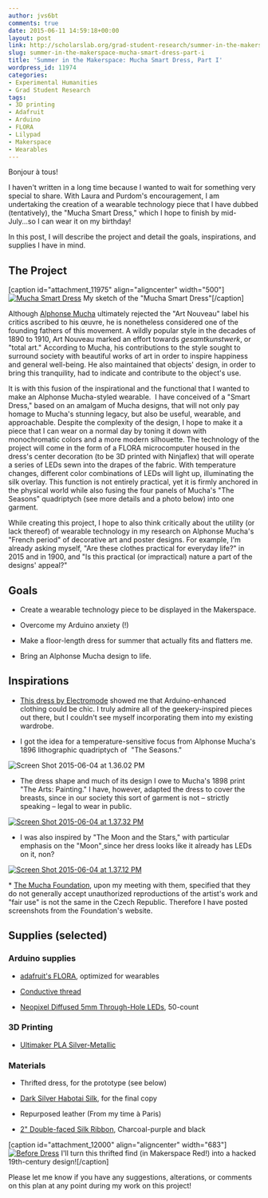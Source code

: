 ```yaml
---
author: jvs6bt
comments: true
date: 2015-06-11 14:59:18+00:00
layout: post
link: http://scholarslab.org/grad-student-research/summer-in-the-makerspace-mucha-smart-dress-part-i/
slug: summer-in-the-makerspace-mucha-smart-dress-part-i
title: 'Summer in the Makerspace: Mucha Smart Dress, Part I'
wordpress_id: 11974
categories:
- Experimental Humanities
- Grad Student Research
tags:
- 3D printing
- Adafruit
- Arduino
- FLORA
- Lilypad
- Makerspace
- Wearables
---
```


Bonjour à tous!


I haven't written in a long time because I wanted to wait for something very special to share. With Laura and Purdom's encouragement, I am undertaking the creation of a wearable technology piece that I have dubbed (tentatively), the "Mucha Smart Dress," which I hope to finish by mid-July...so I can wear it on my birthday!

In this post, I will describe the project and detail the goals, inspirations, and supplies I have in mind.


## The Project


[caption id="attachment_11975" align="aligncenter" width="500"][![Mucha Smart Dress](http://scholarslab.org/wp-content/uploads/2015/05/Mucha-Smart-Dress-1024x981.jpg)](http://scholarslab.org/wp-content/uploads/2015/05/Mucha-Smart-Dress.jpg) My sketch of the "Mucha Smart Dress"[/caption]

Although [Alphonse Mucha](http://www.muchafoundation.org/gallery/browse-works/object_type/posters/object/80) ultimately rejected the "Art Nouveau" label his critics ascribed to his œuvre, he is nonetheless considered one of the founding fathers of this movement. A wildly popular style in the decades of 1890 to 1910, Art Nouveau marked an effort towards _gesamtkunstwerk_, or "total art." According to Mucha, his contributions to the style sought to surround society with beautiful works of art in order to inspire happiness and general well-being. He also maintained that objects' design, in order to bring this tranquility, had to indicate and contribute to the object's use.

It is with this fusion of the inspirational and the functional that I wanted to make an Alphonse Mucha-styled wearable.  I have conceived of a "Smart Dress," based on an amalgam of Mucha designs, that will not only pay homage to Mucha's stunning legacy, but also be useful, wearable, and approachable. Despite the complexity of the design, I hope to make it a piece that I can wear on a normal day by toning it down with monochromatic colors and a more modern silhouette. The technology of the project will come in the form of a FLORA microcomputer housed in the dress's center decoration (to be 3D printed with Ninjaflex) that will operate a series of LEDs sewn into the drapes of the fabric. With temperature changes, different color combinations of LEDs will light up, illuminating the silk overlay. This function is not entirely practical, yet it is firmly anchored in the physical world while also fusing the four panels of Mucha's "The Seasons" quadriptych (see more details and a photo below) into one garment.

While creating this project, I hope to also think critically about the utility (or lack thereof) of wearable technology in my research on Alphonse Mucha's "French period" of decorative art and poster designs. For example, I'm already asking myself, "Are these clothes practical for everyday life?" in 2015 and in 1900, and "Is this practical (or impractical) nature a part of the designs' appeal?"


## Goals





	
  * Create a wearable technology piece to be displayed in the Makerspace.

	
  * Overcome my Arduino anxiety (!)

	
  * Make a floor-length dress for summer that actually fits and flatters me.

	
  * Bring an Alphonse Mucha design to life.




## Inspirations





	
  * [This dress by Electromode](http://fashioningtech.com/profiles/blogs/electromodewearable-tech) showed me that Arduino-enhanced clothing could be chic. I truly admire all of the geekery-inspired pieces out there, but I couldn't see myself incorporating them into my existing wardrobe.

	
  * I got the idea for a temperature-sensitive focus from Alphonse Mucha's 1896 lithographic quadriptych of  "The Seasons."


![Screen Shot 2015-06-04 at 1.36.02 PM](http://scholarslab.org/wp-content/uploads/2015/05/Screen-Shot-2015-06-04-at-1.36.02-PM.png)



	
  * The dress shape and much of its design I owe to Mucha's 1898 print "The Arts: Painting." I have, however, adapted the dress to cover the breasts, since in our society this sort of garment is not – strictly speaking – legal to wear in public.


[![Screen Shot 2015-06-04 at 1.37.32 PM](http://scholarslab.org/wp-content/uploads/2015/05/Screen-Shot-2015-06-04-at-1.37.32-PM.png)](http://scholarslab.org/wp-content/uploads/2015/05/Screen-Shot-2015-06-04-at-1.37.32-PM.png)



	
  * I was also inspired by "The Moon and the Stars," with particular emphasis on the "Moon"[ ](http://www.muchafoundation.org/gallery/search-works/display/results/object/156)since her dress looks like it already has LEDs on it, non?


[![Screen Shot 2015-06-04 at 1.37.12 PM](http://scholarslab.org/wp-content/uploads/2015/05/Screen-Shot-2015-06-04-at-1.37.12-PM.png)](http://scholarslab.org/wp-content/uploads/2015/05/Screen-Shot-2015-06-04-at-1.37.12-PM.png)

* [The Mucha Foundation](http://muchafoundation.org), upon my meeting with them, specified that they do not generally accept unauthorized reproductions of the artist's work and "fair use" is not the same in the Czech Republic. Therefore I have posted screenshots from the Foundation's website.


## Supplies (selected)




### Arduino supplies





	
  * [adafruit's FLORA](https://www.adafruit.com/products/659), optimized for wearables

	
  * [Conductive thread](https://www.sparkfun.com/products/11791)

	
  * [Neopixel Diffused 5mm Through-Hole LEDs](http://www.adafruit.com/products/1938), 50-count




### 3D Printing





	
  * [Ultimaker PLA Silver-Metallic](http://fbrc8.com/collections/ultimaker-filament/products/ultimaker-pla-silver-metallic)




### Materials





	
  * Thrifted dress, for the prototype (see below)

	
  * [Dark Silver Habotai Silk](http://www.moodfabrics.com/dark-silver-china-silk-habotai-pv2000-192.html), for the final copy

	
  * Repurposed leather (From my time à Paris)

	
  * [2" Double-faced Silk Ribbon](http://www.mjtrim.com/silk/50mm-double-faced-silk-ribbon#sthash.4rVqAzGb.dpbs), Charcoal-purple and black


[caption id="attachment_12000" align="aligncenter" width="683"][![Before Dress](http://scholarslab.org/wp-content/uploads/2015/05/Before-Dress-683x1024.jpg)](http://scholarslab.org/wp-content/uploads/2015/05/Before-Dress.jpg) I'll turn this thrifted find (in Makerspace Red!) into a hacked 19th-century design![/caption]

Please let me know if you have any suggestions, alterations, or comments on this plan at any point during my work on this project!
